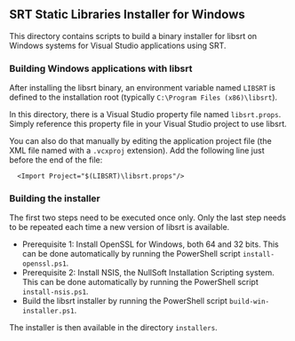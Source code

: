 ## SRT Static Libraries Installer for Windows

This directory contains scripts to build a binary installer for
libsrt on Windows systems for Visual Studio applications using SRT.

### Building Windows applications with libsrt

After installing the libsrt binary, an environment variable named `LIBSRT` is
defined to the installation root (typically `C:\Program Files (x86)\libsrt`).

In this directory, there is a Visual Studio property file named `libsrt.props`.
Simply reference this property file in your Visual Studio project to use libsrt.

You can also do that manually by editing the application project file (the XML
file named with a `.vcxproj` extension). Add the following line just before
the end of the file:

~~~
  <Import Project="$(LIBSRT)\libsrt.props"/>
~~~

### Building the installer

The first two steps need to be executed once only. Only the last step needs
to be repeated each time a new version of libsrt is available.

- Prerequisite 1: Install OpenSSL for Windows, both 64 and 32 bits.
  This can be done automatically by running the PowerShell script `install-openssl.ps1`.
- Prerequisite 2: Install NSIS, the NullSoft Installation Scripting system.
  This can be done automatically by running the PowerShell script `install-nsis.ps1`.
- Build the libsrt installer by running the PowerShell script `build-win-installer.ps1`.

The installer is then available in the directory `installers`.
